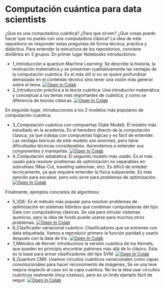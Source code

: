 # Computación cuántica para data scientists
¿Que es una computadora cuántica? ¿Para que sirven? ¿Que cosas puedo hacer que no puedo con una computadora clásica?
La idea de este repositorio es responder estas preguntas de forma técnica, práctica y didáctica.
Para entender la estructura de los repositorios, conviene dividirlos en 3 grupos. En primer lugar Notebooks introductorios:

- 1_Introducción a quantum Machine Learning: Se describe la historia, la motivación matemática y se presentan cualitativamente las ventajas de la computación cuántica. Es el más útil si no se quiere profundizar demasiado en el contenido técnico sino tener una visión más general sobre el tema. [![Open In Colab](https://colab.research.google.com/assets/colab-badge.svg)](https://colab.research.google.com/drive/1PmdvN8yNvMZKARUev48Zc5d7Bzrfqqk9?usp=sharing)
- 2_Introducción práctica a la teoría cuántica: Una introdución matemática y conceptual a los temas más importantes de cuántica, y como se diferencia de teorías clásicas. [![Open In Colab](https://colab.research.google.com/assets/colab-badge.svg)](https://colab.research.google.com/drive/1poiAkSd7FsJ9vzaEHHnyHG6nGXlV0eCe?usp=sharing)

En segundo lugar, introducciones a los 2 modelos más populares de computación cuántica:


- 3_Computación cuántica con compuertas (Gate Model): El modelo más estudiado en la academia. Es el heredero directo de la computación clásica, ya que trabaja con compuertas lógicas y es fácil de entender. Las ventajas teóricas de este modelo son enormes, pero tiene dificultades técnicas considerables. Aprendemos a entender sus componentes y manejarlas. [![Open In Colab](https://colab.research.google.com/assets/colab-badge.svg)](https://colab.research.google.com/drive/1JCHk_YqoiUMSESKzTQtQxxXT4_oCa46Q?usp=sharing)
- 4_Computación adiabática: El segundo modelo más usado. Es el más usado para resolver problemas de optimización no separables en subrutinas (Max-Cut, traveling salesman, etc). Es dificil de enteder tecnicamente, ya que requiere entender la física subyacente. Es más sencillo para escalear, pero solo sirve para problemas de optimización. [![Open In Colab](https://colab.research.google.com/assets/colab-badge.svg)](https://colab.research.google.com/drive/1cH5uTWolLMm16oyLLkG0NvYHbwBYHhkM?usp=sharing)

Finalmente, ejemplos concretos de algoritmos:
- 5_VQE: Es el método más popular para resolver problemas de optimización en sistemas híbirdos que combinan computadoras del tipo Gate con computadoras clásicas. Se usa para simular sistemas químicos, pero la idea de fondo puede usarse para muchos otros problemas. [![Open In Colab](https://colab.research.google.com/assets/colab-badge.svg)](https://colab.research.google.com/drive/1MBGUF_QfI0Ykf2lyWpgewFajrEhPzgxX?usp=sharing)
- 6_Clasificador variacional cuántico: Clasificadores que se entrenen con data etiquetada. Vamos a reproducir primero la función paridad y usarlo después con la data de Iris. [![Open In Colab](https://colab.research.google.com/assets/colab-badge.svg)](https://colab.research.google.com/drive/1ySQx37eSqfTSL9-oRrgGNmFbn5UWLEFI?usp=sharing)
- 7_Métodos de Kernel: introducimos la versión cuántica de los Kernels, que pueden en principio encontrar patrones más allá de lo clásico. Esta es la base para armar clasificadores del tipo SVM. [![Open In Colab](https://colab.research.google.com/assets/colab-badge.svg)](https://colab.research.google.com/drive/13lbdwJmZFYRghjhEyfPRLk47FvcxTg-C?usp=sharing)
- 8_Quantum CNN: Usamos circuitos cuánticos variacionales como capas convolucionales para hacer reconomiento de imágenes. Se ve una leve mejora respecto al caso sin la capa cuántica. No es la idea usar circuitos cuánticos realmente (muy costoso), pero es un lindo ejemplo fácil de seguir. [![Open In Colab](https://colab.research.google.com/assets/colab-badge.svg)](https://colab.research.google.com/drive/1tXnUFGmGjNgVCrZwzMO_NbGJMcqe9es1?usp=sharing)
